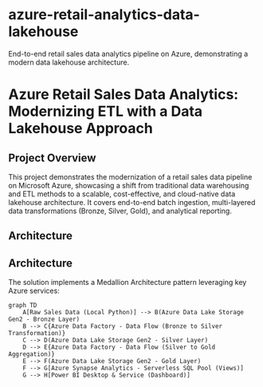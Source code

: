 # azure-retail-analytics-data-lakehouse
End-to-end retail sales data analytics pipeline on Azure, demonstrating a modern data lakehouse architecture.
# Azure Retail Sales Data Analytics: Modernizing ETL with a Data Lakehouse Approach

## Project Overview

This project demonstrates the modernization of a retail sales data pipeline on Microsoft Azure, showcasing a shift from traditional data warehousing and ETL methods to a scalable, cost-effective, and cloud-native data lakehouse architecture. It covers end-to-end batch ingestion, multi-layered data transformations (Bronze, Silver, Gold), and analytical reporting.

## Architecture

## Architecture

The solution implements a Medallion Architecture pattern leveraging key Azure services:

```mermaid
graph TD
    A[Raw Sales Data (Local Python)] --> B(Azure Data Lake Storage Gen2 - Bronze Layer)
    B --> C{Azure Data Factory - Data Flow (Bronze to Silver Transformation)}
    C --> D(Azure Data Lake Storage Gen2 - Silver Layer)
    D --> E{Azure Data Factory - Data Flow (Silver to Gold Aggregation)}
    E --> F(Azure Data Lake Storage Gen2 - Gold Layer)
    F --> G[Azure Synapse Analytics - Serverless SQL Pool (Views)]
    G --> H[Power BI Desktop & Service (Dashboard)]

